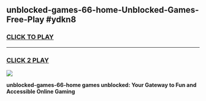 
## unblocked-games-66-home-Unblocked-Games-Free-Play #ydkn8
<h3>
<a href="https://us.freeplayer.one?title=unblocked-games-66-home&ref=9M">CLICK TO PLAY</a></h3>
<hr>

<h3>
<a href="https://us.freeplayer.one?title=unblocked-games-66-home&ref=9M">CLICK 2 PLAY</a>
  
</h3>

<a href="https://us.freeplayer.one?title=unblocked-games-66-home&ref=9M"><img src="https://clearcache.store/games.png"></a>


**unblocked-games-66-home games unblocked: Your Gateway to Fun and Accessible Online Gaming**
